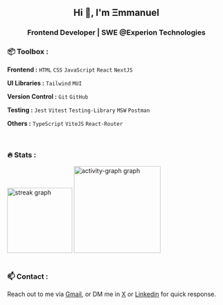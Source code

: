 <h2 align="center">Hi 👋, I'm Ξmmanuel</h2>
<h3 align="center">Frontend Developer | SWE @Experion Technologies</h3>

<h3>📦 Toolbox :</h3>

**Frontend :** `HTML` `CSS` `JavaScript` `React` `NextJS`

**UI Libraries :** `Tailwind` `MUI`

<!-- **Backend :** `NodeJS` `ExpressJS` -->

<!-- **Database :** `MySQL` `PostgreSQL` -->

**Version Control :** `Git` `GitHub`

**Testing :** `Jest` `Vitest` `Testing-Library` `MSW` `Postman`

**Others :** `TypeScript` `ViteJS` `React-Router` <!-- `Tanstack-Query` `Sequelize` -->

<br>

<h3>🔥 Stats :</h3>

<div>
  <img src="https://streak-stats.demolab.com?user=emmanuelkiranr&locale=en&mode=daily&theme=nord&hide_border=true&border_radius=5&order=3" height="150" alt="streak graph"  />
  <img src="https://github-readme-activity-graph.vercel.app/graph?username=emmanuelkiranr&radius=16&theme=nord&area=true&order=5&custom_title=my%20contribution%20graph&hide_border=true&hide_title=true" height="200" alt="activity-graph graph"  />
</div>

<br>

<h3>📫 Contact :</h3>

Reach out to me via [Gmail](mailto:emmanuelkiranr@gmail.com), or DM me in [X](https://x.com/emmanuelkiranr) or [Linkedin](https://linkedin.com/in/emmanuelkiranr) for quick response.
